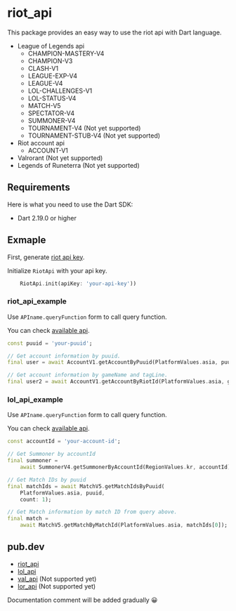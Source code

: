 # riot_api

This package provides an easy way to use the riot api with Dart language.

- League of Legends api
    - CHAMPION-MASTERY-V4
    - CHAMPION-V3
    - CLASH-V1
    - LEAGUE-EXP-V4
    - LEAGUE-V4
    - LOL-CHALLENGES-V1
    - LOL-STATUS-V4
    - MATCH-V5
    - SPECTATOR-V4
    - SUMMONER-V4
    - TOURNAMENT-V4 (Not yet supported)
    - TOURNAMENT-STUB-V4 (Not yet supported)
- Riot account api
    - ACCOUNT-V1
- Valrorant (Not yet supported)
- Legends of Runeterra (Not yet supported)

## Requirements

Here is what you need to use the Dart SDK:

- Dart 2.19.0 or higher

## Exmaple

First, generate [riot api key](https://developer.riotgames.com/).

Initialize `RiotApi` with your api key.
```dart
    RiotApi.init(apiKey: 'your-api-key'))
```

### riot_api_example

Use `APIname.queryFunction` form to call query function.

You can check [available api](https://developer.riotgames.com/apis).

```dart
const puuid = 'your-puuid';

// Get account information by puuid.
final user = await AccountV1.getAccountByPuuid(PlatformValues.asia, puuid);

// Get account information by gameName and tagLine.
final user2 = await AccountV1.getAccountByRiotId(PlatformValues.asia, gameName, tagLine);
```

### lol_api_example

Use `APIname.queryFunction` form to call query function.

You can check [available api](https://developer.riotgames.com/apis).
```dart
const accountId = 'your-account-id';

// Get Summoner by accountId
final summoner =
    await SummonerV4.getSummonerByAccountId(RegionValues.kr, accountId);

// Get Match IDs by puuid
final matchIds = await MatchV5.getMatchIdsByPuuid(
    PlatformValues.asia, puuid,
    count: 1);

// Get Match information by match ID from query above.
final match =
    await MatchV5.getMatchByMatchId(PlatformValues.asia, matchIds[0]);
```

## pub.dev
- [riot_api](https://pub.dev/packages/riot_api)
- [lol_api](https://pub.dev/packages/lol_api)
- [val_api]() (Not supported yet)
- [lor_api]() (Not supported yet)

Documentation comment will be added gradually 😀